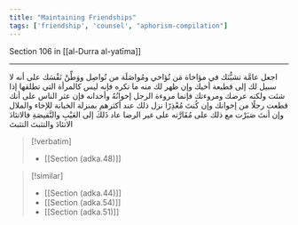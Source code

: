 ```yaml
---
title: "Maintaining Friendships"
tags: ['friendship', 'counsel', "aphorism-compilation"]
---
```


 Section 106 in [[al-Durra al-yatīma]]

---
اجعل عامَّة تشبُّثك في مؤاخاة مَن تُؤاخي ومُواصَلَة من تُواصِل ووَطِّنْ نَفْسَك على أنه لا سبيل لك إلى قطيعة أخيك وإن ظهر لك منه ما تكره فإنه ليس كالمرأة التي تطلقها إذا شئت ولكنه عرضك ومروءتك فإنما مروءة الرجل إخوانُهُ وأخدانه فإن عثر الناس على أنك قطعت رجلًا من إخوانك وإن كُنتَ مُعْذِرًا نزل ذلك عند أكثرهم بمنزلة الخيانة للإخاء والملال وإن أنتَ صَبَرْت مع ذلك على مُقَارَّته على غير الرضا عاد ذَلكَ إلى العَيْبِ والنَّقيصَةِ فالاتئادَ الاتئادَ والتثبتَ التثبتَ

> [!verbatim]
> - [[Section (adka.48)]]

> [!similar]
> - [[Section (adka.44)]]
> - [[Section (adka.54)]]
> - [[Section (adka.51)]]
